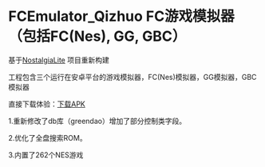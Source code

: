 # FCEmulator_Qizhuo FC游戏模拟器（包括FC(Nes), GG, GBC）
基于[NostalgiaLite](https://github.com/huzongyao/NostalgiaLite.git) 项目重新构建


工程包含三个运行在安卓平台的游戏模拟器，FC(Nes)模拟器，GG模拟器，GBC模拟器

直接下载体验：[下载APK](https://github.com/qizhuocai/FCEmulator_Qizhuo/releases/tag/V1.4.01)


1.重新修改了db库（greendao）增加了部分控制类字段。


2.优化了全盘搜索ROM。


3.内置了262个NES游戏
